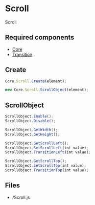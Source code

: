 # Scroll

Scroll

## Required components

* [Core](https://github.com/WanSpi/SiteComponents/tree/main/Components/Core)
* [Transition](https://github.com/WanSpi/SiteComponents/tree/main/Components/Transition)

## Create

```JavaScript
Core.Scroll.Create(element);
```

```JavaScript
new Core.Scroll.ScrollObject(element);
```

## ScrollObject

```JavaScript
ScrollObject.Enable();
ScrollObject.Disable();

ScrollObject.GetWidth();
ScrollObject.GetHeight();

ScrollObject.GetScrollLeft();
ScrollObject.SetScrollLeft(int value);
ScrollObject.TransitionLeft(int value);

ScrollObject.GetScrollTop();
ScrollObject.SetScrollTop(int value);
ScrollObject.TransitionTop(int value);
```

## Files

* /Scroll.js